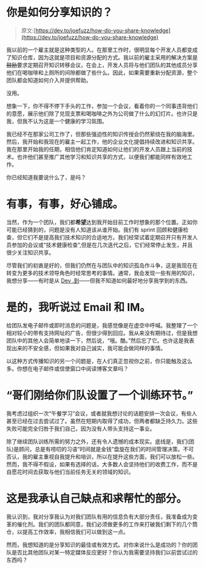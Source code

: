 # 你是如何分享知识的？

> 原文:[https://dev.to/joefuzz/how-do-you-share-knowledge](https://dev.to/joefuzz/how-do-you-share-knowledge)

我以前的一个雇主就是这种类型的人。在那里工作时，很明显每个开发人员都变成了知识仓库，因为这就是项目和资源分配的方式。我以前的雇主采用的解决方案是~~鼓励~~要求定期召开知识转移会议，在会上，开发人员将与他们团队的其他成员分享他们在喝咖啡和上厕所的间隙都做了些什么。因此，如果需要重新分配资源，整个团队都会知道如何介入并提供帮助。

没用。

想象一下，你不得不停下手头的工作，参加一个会议，看着你的一个同事违背他们的意愿，展示他们除了兑现支票和喝咖啡之外为公司做了什么的幻灯片。也许只是我，但我不认为这是一个健康的学习氛围。

我已经不在那家公司工作了，但那些强迫性的知识传授会仍然萦绕在我的脑海里。然后，我开始和我现在的雇主一起工作，他的企业文化提倡持续改进和知识共享。我在那里开始我的任期，相信他们肯定知道如何让他们的开发人员跟上当前的技术。也许他们甚至推广其他学习和知识共享的方式，以便我们都能同样有效地工作。

你已经知道我要说什么了，是吗？

# [](#something-something-paved-with-good-intentions)有事，有事，好心铺成。

当然，作为一个团队，我们都**希望**达到我开始目前工作时想象的那个位置。正如你可能已经猜到的，问题是没有人知道该从谁开始。我们有 sprint 回顾和健康检查，但它们不是提高我们技术知识的合适地方。我们经常试着定期召开只有开发人员参加的会议或“技术健康检查”,但是在几次迭代之后，它们经常停止发生，并且很少关注知识共享。

尽管我们的初衷是好的，但我们仍然在与团队中的知识孤岛作斗争，这是我现在在转变为更多的技术领导角色时经常思考的事情。通常，我会发现一些有用的知识，我想分享——有时是从 [Dev .到](https://dev.to)——但我不知道如何最好地分享我学到的东西。

# [](#yes-i-have-heard-of-email-and-im)是的，我听说过 Email 和 IM。

给团队发电子邮件或即时消息的问题是，我感觉像是在虚空中呼喊。我整理了一个相对较小的带有支持网址的广告，但很少得到回应。我从来没有期待过，但是我想团队中的其他人会简单地读一下，然后说，“哦。酷。”然后忘了它。也许这是我表现出来的不安全感，但如果我对自己诚实，我可能会做同样的事情。

以这种方式传播知识的另一个问题是，在人们真正忽视你之前，你只能触及这么多。你想在电子邮件或信使窗口中阅读博客文章吗？

# [](#dude-just-set-up-a-training-session-for-your-team)“哥们刚给你们队设置了一个训练环节。”

我考虑过组织一次“午餐学习”会议，或者就我想讨论的话题安排一次会议，有些人甚至已经在过去尝试过了。虽然在短期内取得了成功，但两者都缺乏持久力。这些失败可能完全归咎于我们自己，因为没有人带头支持这一事业。

除了继续团队训练所需的努力之外，还有令人遗憾的成本现实。底线是，我们(团队)是顾问，总是有唠叨的习语“时间就是金钱”盘旋在我们的时间管理决策。不可否认，我的雇主重视自我提升和培训，所以在提升这些方面，我们可以放松一些。然而，我不得不假设，如果有选择的话，大多数人会坚持他们的收费工作，而不是自愿花时间去获取与他们当前任务无关的领域的知识。

# [](#this-is-the-part-where-i-admit-my-shortcomings-and-beg-ask-for-help)这是我承认自己缺点和~~求~~帮忙的部分。

我认识到，我对分享我认为对我们团队有用的信息负有大部分责任，我准备成为变革的催化剂。我们的团队都同意，我们必须做更多的工作来打破我们剩下的几个筒仓，以提高工作效率，我相信我们可以做到这一点。

然而，我想知道的是分享知识的最佳或有效方式。对你来说什么是成功的？你的团队是否比其他团队对某一特定媒体反应更好？你认为我需要坚持我们以前尝试过的东西吗？